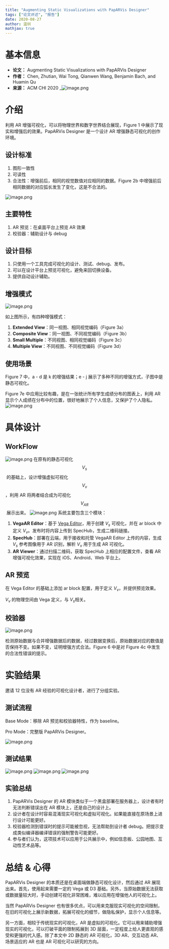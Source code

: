 ```yaml
---
title: "Augmenting Static Visualizations with PapARVis Designer"
tags: ["论文评述", "报告"]
date: 2020-08-27
author: 温圳
mathjax: true
---
```


# 基本信息

 - **论文：** Augmenting Static Visualizations with PapARVis Designer
 - **作者：** Chen, Zhutian, Wai Tong, Qianwen Wang, Benjamin Bach, and Huamin Qu
 - **来源：** ACM CHI 2020
_![image.png](http://www.cad.zju.edu.cn/home/vagblog/images/photo_bed/2020/9/1/8c6e6486070e6f1999e79ed25ca063c14c8f569b.png)

# 介绍
利用 AR 增强可视化，可以将物理世界和数字世界结合展现，Figure 1 中展示了现实和增强后的效果。PapARVis Designer 是一个设计 AR 增强静态可视化的创作环境。


## 设计标准

1. 图形一致性
1. 可读性
1. 合法性：增强前后，相同的视觉数值对应相同的数据。Figure 2b 中增强前后相同数据的对应弧长发生了变化，这是不合法的。

![image.png](http://www.cad.zju.edu.cn/home/vagblog/images/photo_bed/2020/9/1/c6a4b1a0a5798b8496b01f57c64821640ce8dafd.png)


## 主要特性

1. AR 预览：在桌面平台上预览 AR 效果
1. 校验器：辅助设计与 debug



## 设计目标

1. 只使用一个工具完成可视化的设计、测试、debug、发布。
1. 可以在设计平台上预览可视化，避免来回切换设备。
1. 提供自动设计辅助。



## 增强模式
![image.png](http://www.cad.zju.edu.cn/home/vagblog/images/photo_bed/2020/9/1/9303d3d217855243034f05a1d61173da668631ce.png)

如上图所示，有四种增强模式：

1. **Extended View**：同一视图、相同视觉编码（Figure 3a）
1. **Composite View**：同一视图、不同视觉编码（Figure 3b）
1. **Small Multiple**：不同视图、相同视觉编码（Figure 3c）
1. **Multiple View**：不同视图、不同视觉编码（Figure 3d）



## 使用场景
Figure 7 中，a - d 是 k 的增强结果；e - j 展示了多种不同的增强方式，子图中是静态可视化。

Figure 7e 中应用比较有趣，是在一张统计所有学生成绩分布的图表上，利用 AR 显示个人成绩在分布中的位置，很好地展示了个人信息，又保护了个人隐私。
![image.png](http://www.cad.zju.edu.cn/home/vagblog/images/photo_bed/2020/9/1/a355a9f85b46fe9a94c8cd17d3c879905e213059.png)


# 具体设计
## WorkFlow
![image.png](http://www.cad.zju.edu.cn/home/vagblog/images/photo_bed/2020/9/1/9667e14e724207ee1f5a00eb406a44e08ddb1625.png)
在原有的静态可视化 $$V_s$$ 的基础上，设计增强虚拟可视化 $$V_v$$，利用 AR 将两者结合成为可视化 $$V_{AR}$$ 展示出来。
![image.png](http://www.cad.zju.edu.cn/home/vagblog/images/photo_bed/2020/9/1/4091105889d03853e4a523fdecada76421e1b622.png)
系统主要包含三个模块：

1. **VegaAR Editor**：基于 [Vega Editor](https://github.com/vega/editor)，用于创建 $V_s$ 可视化，并在 ar block 中定义 $V_v$。发布时将内容上传到 SpecHub，生成二维码链接。
1. **SpecHub**：部署在云端，用于接收和托管 VegaAR Editor 上传的内容，生成 $V_s$ 参考图像用于 AR 识别，解析 $V_v$ 用于生成 AR 可视化。
1. **AR Viewer**：通过扫描二维码，获取 SpecHub 上相应的配置文件，查看 AR 增强可视化效果，实现在 iOS、Android、Web 平台上。



## AR 预览
在 Vega Editor 的基础上添加 ar block 配置，用于定义 $V_v$，并提供预览效果。

$V_v$ 的物理空间由 Vega 定义，与 $V_s$相关。

## 校验器
![image.png](http://www.cad.zju.edu.cn/home/vagblog/images/photo_bed/2020/9/1/4c32a5a5519682bf5940b3fb4364ba391296486f.png)

检测原始数据与合并增强数据后的数据，经过数据变换后，原始数据对应的数值是否保持不变。如果不变，证明增强方式合法。Figure 6 中是对 Figure 4c 中发生的合法性错误的提示。


# 实验结果
邀请 12 位没有 AR 经验的可视化设计者，进行了分组实验。

## 测试流程
Base Mode：移除 AR 预览和校验器特性，作为 baseline。

Pro Mode：完整版 PapARVis Designer。

![image.png](http://www.cad.zju.edu.cn/home/vagblog/images/photo_bed/2020/9/1/0816d03f07899eda8fab320c649056dda5e2a281.png)


## 测试结果
![image.png](http://www.cad.zju.edu.cn/home/vagblog/images/photo_bed/2020/9/1/3966aa377656c2dab11ff998dd2a805f54cff69f.png)
![image.png](http://www.cad.zju.edu.cn/home/vagblog/images/photo_bed/2020/9/1/5bb2faa202022e72cd087eb35339d73fb342cad6.png)
![image.png](http://www.cad.zju.edu.cn/home/vagblog/images/photo_bed/2020/9/1/f0e352ba5875f3bc5ac6dde386a6f1e07daeeb51.png)


## 实验总结

1. PapARVis Designer 的 AR 模块类似于一个黑盒部署在服务器上，设计者有时无法判断错误出在 AR 模块上，还是自己的设计上。
1. 设计者在设计时容易混淆现实可视化和虚拟可视化。如果能直接在原场景上进行设计可能更好。
1. 校验器检测到错误时的提示可能被忽视，无法帮助到设计者 debug。把提示变成类似编译器编译错误的强制警告可能更好。
1. 参与者们认为，这项技术可以应用于公共展示中，例如信息板、公园地图、互动性艺术品等。



# 总结 & 心得
PapARVis Designer 的本质还是在桌面端做静态可视化设计，然后通过 AR 展现出来。首先，使用起来需要一定的 Vega 或 D3 基础。另外，当原始数据无法获取或数据量较大时，手动创建可视化非常困难，难以应用在增强他人的可视化上。

当然 PapARVis Designer 也有很多优点，可以用来克服现实可视化的空间限制，在旧的可视化上展示新数据，拓展可视化的细节，做隐私保护，显示个人信息等。

另一方面，相较于传统现实的可视化，AR 是虚拟的可视化。它可以用来辅助增强现实的可视化，可以打破平面的限制拓展到 3D 层面，一定程度上给人更直观的感受和更强的代入感。除了本文中 2D 静态的 AR 可视化，3D AR、交互动态 AR、场景适应的 AR 也是 AR 可视化可以研究的方向。
